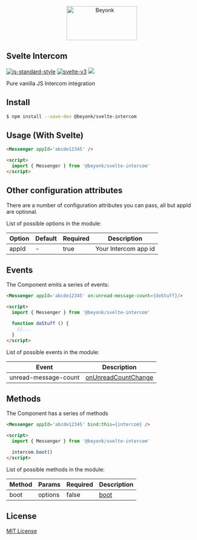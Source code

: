 <p align="center">
  <img width="186" height="90" src="https://user-images.githubusercontent.com/218949/44782765-377e7c80-ab80-11e8-9dd8-fce0e37c235b.png" alt="Beyonk" />
</p>

## Svelte Intercom

[![js-standard-style](https://img.shields.io/badge/code%20style-standard-brightgreen.svg)](http://standardjs.com) [![svelte-v3](https://img.shields.io/badge/svelte-v3-blueviolet.svg)](https://svelte.dev) ![](https://github.com/actions/beyonk-adventures/workflows/publish/badge.svg)

Pure vanilla JS Intercom integration

## Install

```bash
$ npm install --save-dev @beyonk/svelte-intercom
```

## Usage (With Svelte)

```html
<Messenger appId='abcde12345' />

<script>
  import { Messenger } from '@beyonk/svelte-intercom'
</script>
```

## Other configuration attributes

There are a number of configuration attributes you can pass, all but appId are optional.

List of possible options in the module:

| Option            | Default      | Required | Description                                                                                                                           |
|-------------------|--------------|----------|---------------------------------------------------------------------------------------------------------------------------------------|
| appId             | -            | true     | Your Intercom app id                                                                                                                  |

## Events

The Component emits a series of events:

```html
<Messenger appId='abcde12345' on:unread-message-count={doStuff}/>

<script>
  import { Messenger } from '@beyonk/svelte-intercom'

  function doStuff () {
    //...
  }
</script>
```

List of possible events in the module:

| Event                | Description                                                                                                                             |
|----------------------|-----------------------------------------------------------------------------------------------------------------------------------------|
| unread-message-count | [onUnreadCountChange](https://developers.intercom.com/installing-intercom/docs/intercom-javascript#section-intercomonunreadcountchange) |

## Methods

The Component has a series of methods


```html
<Messenger appId='abcde12345' bind:this={intercom} />

<script>
  import { Messenger } from '@beyonk/svelte-intercom'

  intercom.boot()
</script>
```

List of possible methods in the module:


| Method            | Params             | Required | Description                                                                                                                           |
|-------------------|--------------------|----------|---------------------------------------------------------------------------------------------------------------------------------------|
| boot              | options            | false    | [boot](https://developers.intercom.com/installing-intercom/docs/intercom-javascript#section-intercomboot-intercomsettings)            |                                                                                                                 |

## License

[MIT License](./LICENSE)
